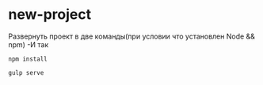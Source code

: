 # new-project

Развернуть проект в две команды(при условии что установлен Node && npm)
-И так
```
npm install
```
```
gulp serve
```